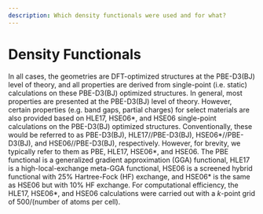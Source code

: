 ```yaml
---
description: Which density functionals were used and for what?
---
```


# Density Functionals

In all cases, the geometries are DFT-optimized structures at the PBE-D3(BJ) level of theory, and all properties are derived from single-point (i.e. static) calculations on these PBE-D3(BJ) optimized structures. In general, most properties are presented at the PBE-D3(BJ) level of theory. However, certain properties (e.g. band gaps, partial charges) for select materials are also provided based on HLE17, HSE06\*, and HSE06 single-point calculations on the PBE-D3(BJ) optimized structures. Conventionally, these would be referred to as PBE-D3(BJ), HLE17//PBE-D3(BJ), HSE06\*//PBE-D3(BJ), and HSE06//PBE-D3(BJ), respectively. However, for brevity, we typically refer to them as PBE, HLE17, HSE06\*, and HSE06. The PBE functional is a generalized gradient approximation (GGA) functional, HLE17 is a high-local-exchange meta-GGA functional, HSE06 is a screened hybrid functional with 25% Hartree-Fock (HF) exchange, and HSE06\* is the same as HSE06 but with 10% HF exchange. For computational efficiency, the HLE17, HSE06\*, and HSE06 calculations were carried out with a _k_-point grid of 500/(number of atoms per cell).
